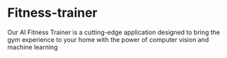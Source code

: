 # Fitness-trainer
Our AI Fitness Trainer is a cutting-edge application designed to bring the gym experience to your home with the power of computer vision and machine learning
